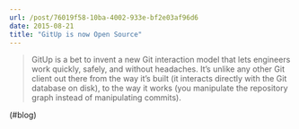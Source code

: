 ```yaml
---
url: /post/76019f58-10ba-4002-933e-bf2e03af96d6
date: 2015-08-21
title: "GitUp is now Open Source"
---
```


> GitUp is a bet to invent a new Git interaction model that lets engineers work quickly, safely, and without headaches. It&#8217;s unlike any other Git client out there from the way it’s built (it interacts directly with the Git database on disk), to the way it works (you manipulate the repository graph instead of manipulating commits). 



(#blog)